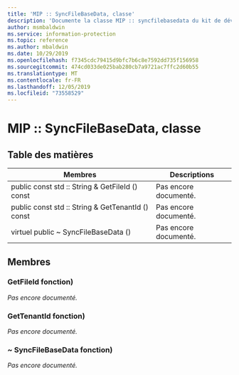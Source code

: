 ```yaml
---
title: 'MIP :: SyncFileBaseData, classe'
description: 'Documente la classe MIP :: syncfilebasedata du kit de développement logiciel (SDK) Microsoft Information Protection (MIP).'
author: msmbaldwin
ms.service: information-protection
ms.topic: reference
ms.author: mbaldwin
ms.date: 10/29/2019
ms.openlocfilehash: f7345cdc79415d9bfc7b6c8e7592dd735f156958
ms.sourcegitcommit: 474cd033de025bab280cb7a9721ac7ffc2d60b55
ms.translationtype: MT
ms.contentlocale: fr-FR
ms.lasthandoff: 12/05/2019
ms.locfileid: "73558529"
---
```

# <a name="class-mipsyncfilebasedata"></a>MIP :: SyncFileBaseData, classe 
  
## <a name="summary"></a>Table des matières
 Membres                        | Descriptions                                
--------------------------------|---------------------------------------------
public const std :: String & GetFileId () const  | Pas encore documenté.
public const std :: String & GetTenantId () const  | Pas encore documenté.
virtuel public ~ SyncFileBaseData ()  | Pas encore documenté.
  
## <a name="members"></a>Membres
  
### <a name="getfileid-function"></a>GetFileId fonction)
_Pas encore documenté._

  
### <a name="gettenantid-function"></a>GetTenantId fonction)
_Pas encore documenté._

  
### <a name="syncfilebasedata-function"></a>~ SyncFileBaseData fonction)
_Pas encore documenté._
